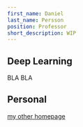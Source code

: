 ```yaml
---
first_name: Daniel
last_name: Persson
position: Professor
short_description: WIP
---
```



## Deep Learning

BLA BLA

## Personal

[my other homepage](here)

